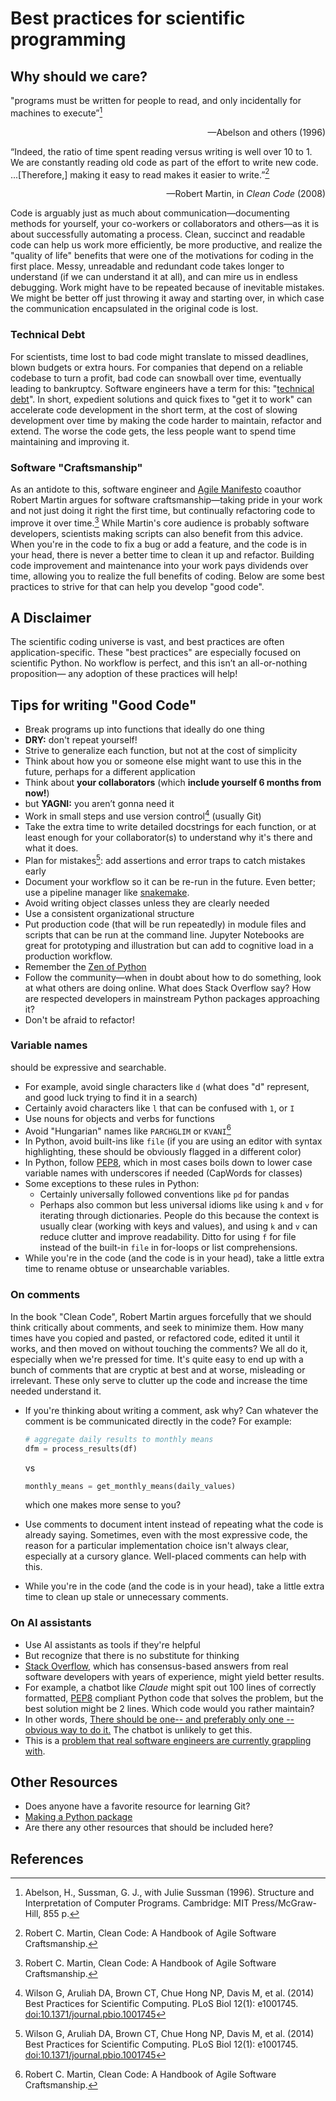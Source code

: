 # Best practices for scientific programming

## Why should we care?

"programs must be written for people to read, and only incidentally for machines to execute”[^1] <div style="text-align: right">—Abelson and others (1996)</div>


“Indeed, the ratio of time spent reading versus writing is well over 10 to 1. We are constantly reading old code as part of the effort to write new code. ...[Therefore,] making it easy to read makes it easier to write.”[^2] <div style="text-align: right">—Robert Martin, in *Clean Code* (2008)</div>

Code is arguably just as much about communication—documenting methods for yourself, your co-workers or collaborators and others—as it is about successfully automating a process. Clean, succinct and readable code can help us work more efficiently, be more productive, and realize the "quality of life" benefits that were one of the motivations for coding in the first place. Messy, unreadable and redundant code takes longer to understand (if we can understand it at all), and can mire us in endless debugging. Work might have to be repeated because of inevitable mistakes. We might be better off just throwing it away and starting over, in which case the communication encapsulated in the original code is lost.

### Technical Debt
For scientists, time lost to bad code might translate to missed deadlines, blown budgets or extra hours. For companies that depend on a reliable codebase to turn a profit, bad code can snowball over time, eventually leading to bankruptcy. Software engineers have a term for this: "[technical debt](https://en.wikipedia.org/wiki/Technical_debt)". In short, expedient solutions and quick fixes to "get it to work" can accelerate code development in the short term, at the cost of slowing development over time by making the code harder to maintain, refactor and extend. The worse the code gets, the less people want to spend time maintaining and improving it.

### Software "Craftsmanship"
As an antidote to this, software engineer and [Agile Manifesto](https://en.wikipedia.org/wiki/Agile_software_development#The_Agile_Manifesto) coauthor Robert Martin argues for software craftsmanship—taking pride in your work and not just doing it right the first time, but continually refactoring code to improve it over time.[^2] While Martin's core audience is probably software developers, scientists making scripts can also benefit from this advice. When you're in the code to fix a bug or add a feature, and the code is in your head, there is never a better time to clean it up and refactor. Building code improvement and maintenance into your work pays dividends over time, allowing you to realize the full benefits of coding. Below are some best practices to strive for that can help you develop "good code".

## A Disclaimer
The scientific coding universe is vast, and best practices are often application-specific. These "best practices" are especially focused on scientific Python. No workflow is perfect, and this isn’t an all-or-nothing proposition— any adoption of these practices will help!

## Tips for writing "Good Code"

* Break programs up into functions that ideally do one thing
* **DRY:** don't repeat yourself!
* Strive to generalize each function, but not at the cost of
simplicity
* Think about how you or someone else might want to use this in
the future, perhaps for a different application
* Think about **your collaborators** (which **include yourself 6 months from now!**)
* but **YAGNI:** you aren’t gonna need it
* Work in small steps and use version control[^3] (usually Git)
* Take the extra time to write detailed docstrings for each function, or at least enough for your collaborator(s) to understand why it's there and what it does.
* Plan for mistakes[^3]: add assertions and error traps to catch mistakes early
* Document your workflow so it can be re-run in the future. Even better; use a pipeline manager like [snakemake](https://snakemake.github.io/).
* Avoid writing object classes unless they are clearly needed
* Use a consistent organizational structure
* Put production code (that will be run repeatedly) in module files and scripts that can be run at the command line. Jupyter Notebooks are great for prototyping and illustration but can add to cognitive load in a production workflow.
* Remember the [Zen of Python](https://peps.python.org/pep-0020/#the-zen-of-python)
* Follow the community—when in doubt about how to do something, look at what others are doing online. What does Stack Overflow say? How are respected developers in mainstream Python packages approaching it?
* Don't be afraid to refactor!

### Variable names
should be expressive and searchable. 
  * For example, avoid single characters like `d` (what does "d" represent, and good luck trying to find it in a search)
  * Certainly avoid characters like `l` that can be confused with `1`, or `I`
  * Use nouns for objects and verbs for functions
  * Avoid "Hungarian" names like `PARCHGLIM` or `KVANI`[^2]
  * In Python, avoid built-ins like `file` (if you are using an editor with syntax highlighting, these should be obviously flagged in a different color)
  * In Python, follow [PEP8](https://peps.python.org/pep-0008/), which in most cases boils down to   lower case variable names with underscores if needed (CapWords for classes)
  * Some exceptions to these rules in Python:
      * Certainly universally followed conventions like `pd` for pandas
      * Perhaps also common but less universal idioms like using `k` and `v` for iterating through dictionaries. People do this because the context is usually clear (working with keys and values), and using `k` and `v` can reduce clutter and improve readability. Ditto for using `f` for file instead of the built-in `file` in for-loops or list comprehensions.
  * While you're in the code (and the code is in your head), take a little extra time to rename obtuse or unsearchable variables.

### On comments
In the book "Clean Code", Robert Martin argues forcefully that we should think critically about comments, and seek to minimize them. How many times have you copied and pasted, or refactored code, edited it until it works, and then moved on without touching the comments? We all do it, especially when we're pressed for time. It's quite easy to end up with a bunch of comments that are cryptic at best and at worse, misleading or irrelevant. These only serve to clutter up the code and increase the time needed understand it.
* If you're thinking about writing a comment, ask why? Can whatever the comment is be communicated directly in the code? For example:

    ```python
    # aggregate daily results to monthly means
    dfm = process_results(df)
    ```
    vs
    ```python
    monthly_means = get_monthly_means(daily_values)
    ```

    which one makes more sense to you?
* Use comments to document intent instead of repeating what the code is already saying. Sometimes, even with the most expressive code, the reason for a particular implementation choice isn't always clear, especially at a cursory glance. Well-placed comments can help with this.
* While you're in the code (and the code is in your head), take a little extra time to clean up stale or unnecessary comments.

### On AI assistants
* Use AI assistants as tools if they're helpful
* But recognize that there is no substitute for thinking
* [Stack Overflow](https://stackoverflow.com/questions), which has consensus-based answers from real software developers with years of experience, might yield better results.
* For example, a chatbot like *Claude* might spit out 100 lines of correctly formatted, [PEP8](https://peps.python.org/pep-0008/) compliant Python code that solves the problem, but the best solution might be 2 lines. Which code would you rather maintain?
* In other words, [There should be one-- and preferably only one --obvious way to do it.](https://peps.python.org/pep-0020/) The chatbot is unlikely to get this.
* This is a [problem that real software engineers are currently grappling with](https://leaddev.com/technical-direction/how-ai-generated-code-accelerates-technical-debt).


## Other Resources

* Does anyone have a favorite resource for learning Git?
* [Making a Python package](packaging)
* Are there any other resources that should be included here?


## References

[^1]: Abelson, H., Sussman, G. J., with Julie Sussman (1996). Structure and Interpretation of Computer Programs. Cambridge: MIT Press/McGraw-Hill, 855 p.

[^2]: Robert C. Martin, Clean Code: A Handbook of Agile Software Craftsmanship.

[^3]: Wilson G, Aruliah DA, Brown CT, Chue Hong NP, Davis M, et al. (2014) Best Practices for Scientific Computing. PLoS Biol 12(1): e1001745. [doi:10.1371/journal.pbio.1001745](https://doi.org/10.1371/journal.pbio.1001745)
